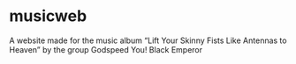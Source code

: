 # musicweb
A website made for the music album “Lift Your Skinny Fists Like Antennas to Heaven” by the group Godspeed You! Black Emperor
